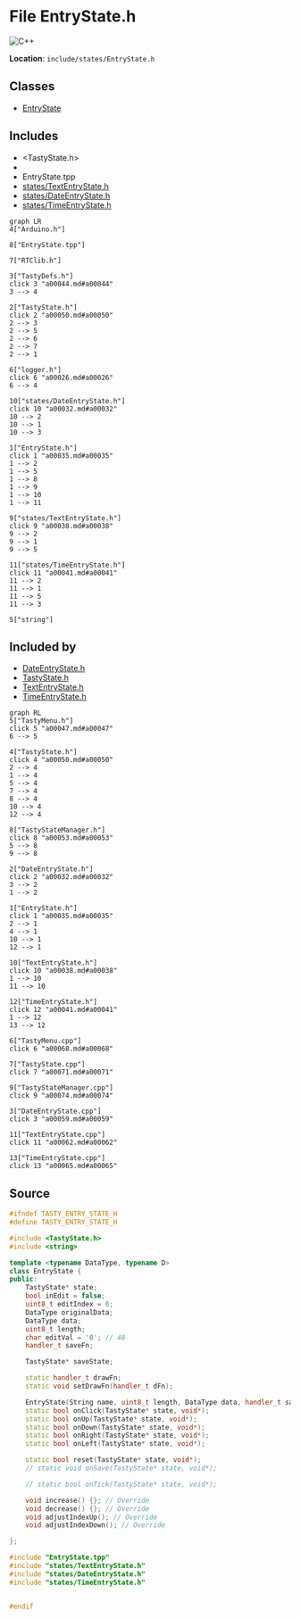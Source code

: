 <a id="a00035"></a>
# File EntryState.h

![][C++]

**Location**: `include/states/EntryState.h`





## Classes

* [EntryState](a00084.md#a00084)

## Includes

* <TastyState.h>
* <string>
* EntryState.tpp
* [states/TextEntryState.h](a00038.md#a00038)
* [states/DateEntryState.h](a00032.md#a00032)
* [states/TimeEntryState.h](a00041.md#a00041)

```mermaid
graph LR
4["Arduino.h"]

8["EntryState.tpp"]

7["RTClib.h"]

3["TastyDefs.h"]
click 3 "a00044.md#a00044"
3 --> 4

2["TastyState.h"]
click 2 "a00050.md#a00050"
2 --> 3
2 --> 5
2 --> 6
2 --> 7
2 --> 1

6["logger.h"]
click 6 "a00026.md#a00026"
6 --> 4

10["states/DateEntryState.h"]
click 10 "a00032.md#a00032"
10 --> 2
10 --> 1
10 --> 3

1["EntryState.h"]
click 1 "a00035.md#a00035"
1 --> 2
1 --> 5
1 --> 8
1 --> 9
1 --> 10
1 --> 11

9["states/TextEntryState.h"]
click 9 "a00038.md#a00038"
9 --> 2
9 --> 1
9 --> 5

11["states/TimeEntryState.h"]
click 11 "a00041.md#a00041"
11 --> 2
11 --> 1
11 --> 5
11 --> 3

5["string"]

```

## Included by

* [DateEntryState.h](a00032.md#a00032)
* [TastyState.h](a00050.md#a00050)
* [TextEntryState.h](a00038.md#a00038)
* [TimeEntryState.h](a00041.md#a00041)

```mermaid
graph RL
5["TastyMenu.h"]
click 5 "a00047.md#a00047"
6 --> 5

4["TastyState.h"]
click 4 "a00050.md#a00050"
2 --> 4
1 --> 4
5 --> 4
7 --> 4
8 --> 4
10 --> 4
12 --> 4

8["TastyStateManager.h"]
click 8 "a00053.md#a00053"
5 --> 8
9 --> 8

2["DateEntryState.h"]
click 2 "a00032.md#a00032"
3 --> 2
1 --> 2

1["EntryState.h"]
click 1 "a00035.md#a00035"
2 --> 1
4 --> 1
10 --> 1
12 --> 1

10["TextEntryState.h"]
click 10 "a00038.md#a00038"
1 --> 10
11 --> 10

12["TimeEntryState.h"]
click 12 "a00041.md#a00041"
1 --> 12
13 --> 12

6["TastyMenu.cpp"]
click 6 "a00068.md#a00068"

7["TastyState.cpp"]
click 7 "a00071.md#a00071"

9["TastyStateManager.cpp"]
click 9 "a00074.md#a00074"

3["DateEntryState.cpp"]
click 3 "a00059.md#a00059"

11["TextEntryState.cpp"]
click 11 "a00062.md#a00062"

13["TimeEntryState.cpp"]
click 13 "a00065.md#a00065"

```

## Source

```cpp
#ifndef TASTY_ENTRY_STATE_H
#define TASTY_ENTRY_STATE_H

#include <TastyState.h>
#include <string>

template <typename DataType, typename D>
class EntryState {
public:
    TastyState* state;
    bool inEdit = false;
    uint8_t editIndex = 0;
    DataType originalData;
    DataType data;
    uint8_t length;
    char editVal = '0'; // 48
    handler_t saveFn;

    TastyState* saveState;

    static handler_t drawFn;
    static void setDrawFn(handler_t dFn);

    EntryState(String name, uint8_t length, DataType data, handler_t saveFn, TastyState* returnState, D* ref);
    static bool onClick(TastyState* state, void*);
    static bool onUp(TastyState* state, void*);
    static bool onDown(TastyState* state, void*);
    static bool onRight(TastyState* state, void*);
    static bool onLeft(TastyState* state, void*);

    static bool reset(TastyState* state, void*);
    // static void onSave(TastyState* state, void*);

    // static bool onTick(TastyState* state, void*);

    void increase() {}; // Override
    void decrease() {}; // Override
    void adjustIndexUp(); // Override
    void adjustIndexDown(); // Override

};

#include "EntryState.tpp"
#include "states/TextEntryState.h"
#include "states/DateEntryState.h"
#include "states/TimeEntryState.h"


#endif
```

[public]: https://img.shields.io/badge/-public-brightgreen (public)
[C++]: https://img.shields.io/badge/language-C%2B%2B-blue (C++)
[static]: https://img.shields.io/badge/-static-lightgrey (static)
[private]: https://img.shields.io/badge/-private-red (private)